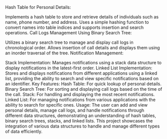 Hash Table for Personal Details:

Implements a hash table to store and retrieve details of individuals such as name, phone number, and address.
Uses a simple hashing function to convert names into table indices and supports insertion and search operations.
Call Logs Management Using Binary Search Tree:

Utilizes a binary search tree to manage and display call logs in chronological order.
Allows insertion of call details and displays them using an inorder traversal of the tree.
Notification Management:

Stack Implementation: Manages notifications using a stack data structure to display notifications in the latest-first order.
Linked List Implementation: Stores and displays notifications from different applications using a linked list, providing the ability to search and view specific notifications based on an identifier.
Key Features:
Hash Table: For quick lookup of personal details.
Binary Search Tree: For sorting and displaying call logs based on the time of the call.
Stack: For handling and displaying the most recent notifications.
Linked List: For managing notifications from various applications with the ability to search for specific ones.
Usage:
The user can add and view personal details, manage call logs, and handle notifications through different data structures, demonstrating an understanding of hash tables, binary search trees, stacks, and linked lists.
This project showcases the integration of various data structures to handle and manage different types of data efficiently.










